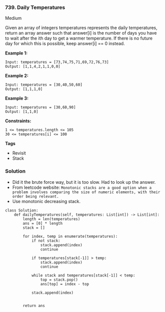 ### 739. Daily Temperatures
Medium

Given an array of integers temperatures represents the daily temperatures, return an array answer such that answer[i] is the number of days you have to wait after the ith day to get a warmer temperature. If there is no future day for which this is possible, keep answer[i] == 0 instead. 

**Example 1:**
```
Input: temperatures = [73,74,75,71,69,72,76,73]
Output: [1,1,4,2,1,1,0,0]
```

**Example 2:**
```
Input: temperatures = [30,40,50,60]
Output: [1,1,1,0]
```

**Example 3:**
```
Input: temperatures = [30,60,90]
Output: [1,1,0]
``` 

**Constraints:**
```
1 <= temperatures.length <= 105
30 <= temperatures[i] <= 100
```

**Tags**
- Revisit
- Stack

### Solution
- Did it the brute force way, but it is too slow. Had to look up the answer.
- From leetcode website: `Monotonic stacks are a good option when a problem involves comparing the size of numeric elements, with their order being relevant.`
- Use monotonic decreasing stack.
```
class Solution:
    def dailyTemperatures(self, temperatures: List[int]) -> List[int]:
        length = len(temperatures)
        ans = [0] * length
        stack = []
        
        for index, temp in enumerate(temperatures):
            if not stack:
                stack.append(index)
                continue
            
            if temperatures[stack[-1]] > temp:
                stack.append(index)
                continue
                
            while stack and temperatures[stack[-1]] < temp:
                top = stack.pop()
                ans[top] = index - top
            
            stack.append(index)
        
        
        return ans
            
        
```
